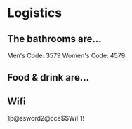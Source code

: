 # Logistics


## The bathrooms are...
Men's Code: 3579
Women's Code: 4579

## Food & drink are...

## Wifi
1p@ssword2@cce$$WiF1!
